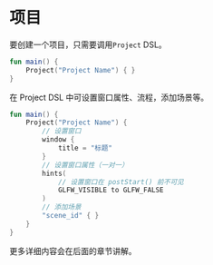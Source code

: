 # 项目

要创建一个项目，只需要调用`Project` DSL。

```kotlin
fun main() {
    Project("Project Name") { }
}
```

在 Project DSL 中可设置窗口属性、流程，添加场景等。

```kotlin
fun main() {
    Project("Project Name") {
        // 设置窗口
        window {
            title = "标题"
        }
        // 设置窗口属性（一对一）
        hints(
            // 设置窗口在 postStart() 前不可见
            GLFW_VISIBLE to GLFW_FALSE
        )
        // 添加场景
        "scene_id" { }
    }
}
```

更多详细内容会在后面的章节讲解。
